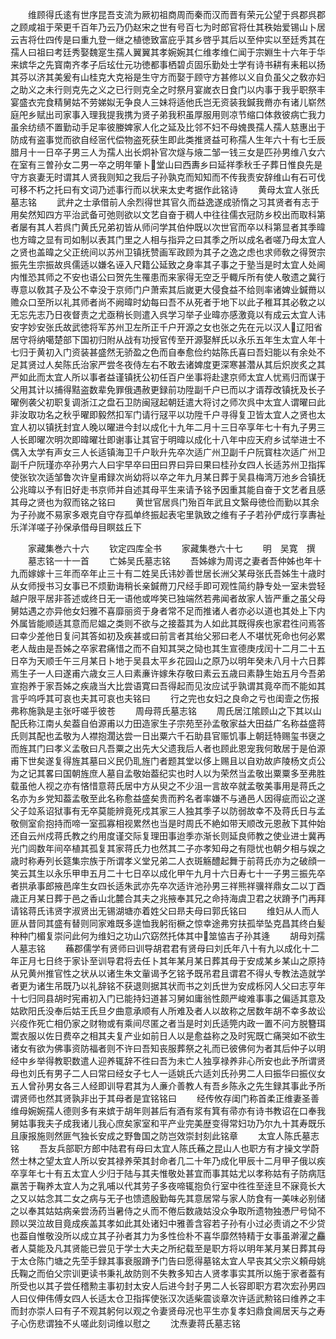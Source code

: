 <!-- { "loadSidebar": true } -->
　　维顾得氏逺有世序昆吾支流为厥初祖商周而秦而汉而晋有荣元公望于呉郡呉郡之顾咸祖于荣更千百年乃云乃仍赵宋之世有号百七为时郎官将仕其秩始爱锡山卜居云吉将仕四传是曰重九登一继之植徳致富庇乎其乡啓乎其后以至仲实以至廷秀其在孺人曰祖曰考廷秀娶魏寔生孺人翼翼其孝婉婉其仁维孝维仁闻于宗婣生十六年于华来嫔华之先寳南齐孝子后玹仕元功徳都事栖碧贞固乐勤处士学有诗书耕有耒耜以扬其芬以济其美爰有山桂克大克裕是生守方而娶于顾守方甚修以义自负虽父之敎亦妇之助义之未行则克先之义之已行则克全之时祭月宴嵗衣日食门以内事于我乎职祭丰宴盛衣完食精舅姑不劳娣姒无争良人三妹将适他氏岂无资装我鍼我黹亦有诸儿崭然庭戺乡赋出司家事入理我提我携为贤子弟我积虽厚服用则凉节缩口体救彼病亡我力虽余纺绩不置勤动手足率彼媵婢家人化之延及比邻不妇不母媿畏孺人孺人慈惠出于防成有盗事觉而欲自经宻代偿物盗死获生即此类推贤益可称孺人生年六十有七壬辰腊月十一日卒子男三人为孺人出长炯补官次燧与焲二邹一钱三女是匹孙男维八女六在室有三曽孙女二男一卒之明年肇卜堂山曰西夀乡曰延祥季秋壬子葬日惟良先是守方哀妻无时谓其人贤我则知之我后子孙孰克而知知而不传我责安辞维山有石可伐可移不朽之托曰有文词乃述事行而以状来太史考据作此铭诗
　　黄母太宜人张氏墓志铭
　　武弁之士承借前人余烈得世其官久而益逸遂成骄惰之习其贤者有志于用矣然知四方平治武备可弛则欲以文艺自奋于稠人中往往儒衣冠防乡校出而取科第者屡有其人若呉门黄氏兄弟初皆从师问学其伯仲既以次世官而卒以科第显者其季暐也方暐之显有司如制以表其门里之人相与指异之曰其季之所以成名者嗟乃母太宜人之贤也盖暐之父正统间以苏州卫镇抚赞画军政顾为其子之逸之虑也求师敎之得贺宗振先生宗振故呉儒适以嫌名诬入尺籍公延致之身率其子事之于塾当是时太宜人处阃内惟恐其师之不安也语公曰贺先生罹患而来家得无空乏乎輙斥所有使人敬遗之冀行専意以敎其子及公不幸没于京师门户萧索其后嵗更大侵食益不给则率诸婢业鍼黹以赡众口至所以礼其师者尚不阙暐时幼每曰吾不从死者于地下以此子稚耳其必敎之以无忘先志乃日夜督责之尤亟稍长则遣入呉学习举子业暐亦感激竟以有成云太宜人讳安字妙安张氏故武徳将军苏州卫左所正千户开源之女也张之先在元以汉人辽阳省居守将纳噶楚部下国初归附从战有功授官传至开源娶觧氏以永乐五年生太宜人年十七归于黄初入门资装甚盛然无骄盈之色而自奉愈俭约姑陈氏喜曰吾妇能以有余处不足其贤过人矣陈氏治家严尝冬夜侍左右不敢去诸婢度更深寒甚濳从其后炽炭炙之其严如此而太宜人所以事者益谨镇抚公初任百户坐事将赴逮京师太宜人忧焉归而谋于父用其计以捕得黠盗数辈免罪俄遇赦更録前功陞副千户已而以才谞荐改镇抚及长子曜例袭父初职复调浙江之盘石卫防闽冦起朝廷遣大将讨之师次呉中太宜人谓曜曰此非汝取功名之秋乎曜即毅然扣军门请行冦平以功陞千户寻得复卫皆太宜人之贤也太宜人初以镇抚封宜人晚以曜进今封以成化十九年二月十三日卒享年七十有九子男三人长即曜次明次即暐曜壮即谢事让其官于明暐以成化十八年中应天府乡试举进士不偶入太学有声女三人长适镇海卫千户耿升先卒次适广州卫副千户阮寳柱次适广州卫副千户阮瑾亦卒孙男六人曰宇早卒曰田曰界曰异曰果曰桂孙女四人长适苏州卫指挥使张钦次适邹鲁次许皇甫録次尚幼将以卒之年九月某日葬于吴县梅湾万池乡合镇抚公兆暐以予有旧好走书京师并自述其母平生来请予铭予因重其能自奋于文艺者且感其母之贤也为叙而铭之铭曰
　　黄世官居呉门殆百年武且文繄母徳俭而勤以其余为子孙嵗不易家多艰克自守存孤单终振起表宅里孰致之维有子子若孙俨成行享夀祉乐洋洋嗟子孙保承借母目瞑兹丘下




　　家藏集巻六十六
　　钦定四库全书
　　家藏集巻六十七
　　明　吴寛　撰
　　墓志铭一十一首
　　亡姊吴氏墓志铭
　　吾姊嫁为周谔之妻者吾仲姊也年十九而嫁嫁十三年而卒年止三十有二姓吴氏讳妙善世居长洲父某母张氏吾姊生十歳时从女师授书习女事已不烦勤诲稍长亲鍼黹刀尺经手即可观性简约静专处一室未尝轻越户限平居非荅述或终日无一语他或哗笑已独端然若弗闻者故家人皆严重之虽父母舅姑遇之亦异他女妇雅不喜靡丽资于身者常不足而推诸人者亦必以道也其处上下内外属皆能顺适其意而尼媪之类则不欲与之接葢其为人如此其既得疾也家君徃问焉答曰幸少差他日复问其答如初及疾甚或曰前言者其绐父邪曰老人不堪忧死命也何必累老人哉由是吾姊之卒家君痛惜之而不自知其哭之恸也其生宣德庚戌闰十二月二十五日卒为天顺壬午三月某日卜地于吴县太平乡花园山之原乃以明年癸未八月十六日葬焉生子一人曰遂甫六歳女三人曰素亷许嫁朱存敬曰素云五歳曰素静生始五月今吾弟宣抱养于家吾姊之疾歳当大比尝语寛曰吾得起而见汝应试乎孰谓其竟卒而不能如其言乎呜呼其可哀也夫其可哀也夫铭曰
　　行之完也女妇之良命之亏也闺壸之伤报弗称施孰是主张吁嗟乎彼苍
　　周母蒋氏墓志铭
　　周氏居江隂顾山之下其以山配氏称江南乆矣葢自伯源甫以力田造家生子宗苑至孙孟敬家益大田益广名称益盛蒋氏则其配也孟敬为人襟抱濶达尝一日出粟六千石助县官赈饥事上朝廷特赐玺书襃之而旌其门曰孝义孟敬曰凡吾粟之出先大父遗我后人者也顾此恩宠我何敢居于是伯源甫下世矣遂复得旌其墓曰义民仍耴旌门者题其堂以侈上赐且以自劝故庐陵杨文贞公为之记其畧曰国朝旌庶人墓自孟敬始葢纪实也时人以为荣然当孟敬出粟粟多至弗胜载虽他人视之亦有悋惜意蒋氏居中方从臾之不少沮一言故卒就孟敬美事用是蒋氏之名亦为乡党知葢孟敬至此名称愈益盛矣贵而矜名者率嫌不与通邑人因得疵而讼之遂父子竝系诏狱事有无卒莫能辨竟死戍其家三人独其季子以防弱故幸不及蒋氏日与孟敬侧室俞抱持而啼一室孤寡相视累然也当是时周氏不絶如带天顺改元恩赦下其仲始还自云州戍蒋氏教之约用度谨交际复理田事迨季亦渐长则延良师教之使业进士冀再光门闾数年间卒植其孤复其家蒋氏力也然其二子亦孝知母之有隠忧也朝夕相与娱之歳时称寿列长筵集宗族于所谓孝义堂兄弟二人衣斑觞醴起舞于前蒋氏亦为之破顔一笑云其生以永乐甲申五月二十七日卒以成化甲午九月十六日寿七十一子男三振先卒者拱承事郎掖邑庠生女四长适朱武亦先卒次适许池孙男三祥熊祥骥祥鼎女二以丁酉歳正月某日葬于邑之香山北麓合其夫之兆掖奉其兄之命持海虞卫君之状蹐予门再拜请铭蒋氏讳贤字淑贤出无锡湖塘亦着姓父曰昻夫母曰郭氏铭曰
　　维妇从人而人匪从昔同其盛有替则同家难既多遑恤我躬衔橛之惊幸途弗穷扶孤举坠克昌其终白髪种种门楣复崇问此何为维妇之功山穴窈然托体其中筮恊吉子孙其逄
　　胡母刘孺人墓志铭
　　蘓郡儒学有贤师曰训导胡君君有贤母曰刘氏年八十有九以成化十二年正月七日终于家讣至训导君将去任卜其年某月某日葬其母于安成某乡某山之原持从兄黄州推官性之状从以诸生朱文軰谒予乞铭予既吊君且谓君不得乆专教法造就学者更为诸生吊既乃以礼辞铭不获退则据其状而书之刘氏世为安成栎冈人父曰志亨年十七归同县胡时宪甫初入门已能持妇道甚习舅如庸翁性颇严峻难事事之偏适其意及姑欧阳氏没奉后姑王氏旦夕曲意承顺有人所难及者人以故称之居数年胡不幸多故讼兴疫作死亡相仍家之财物或有乘间尽匿之者当是时刘氏适筦内政一置不问方脱簪珥鬻衣服以佐日费卒之相其夫复产业如前日人以是愈益称之及时宪既亡痛哭如不欲生诸女有欲为佛事资防福者则不许曰吾知丧服葬祭之礼而已彼佛何为者其后仲子以明经中乡举得教职数遣人迎养辄辞不徃曰吾为未亡人独享禄养非心所安也此予所谓贤母也刘氏有男子二人曰常曰经女子七人一适姚氏六适刘氏孙男二人曰振华曰振仪女五人曾孙男女各三人经即训导君其为人亷介善教人有吾乡陈永之先生録其事此予所谓贤师也然其贤孰非出于其母者是宜铭铭曰
　　经传攸存闺门称首柔正维妻圣善维母婉婉孺人德则多有来嫔于胡年则甚后有酒有浆有箕有帚亦有诗书教诏在口奉我舅姑事我夫子成我诸儿我心庶矣家室和平产业完美歴变得常妇功乃尔九十其寿既乐且康报施则然匪气独长安成之野鲁国之防岂效崇封刻此铭章
　　太宜人陈氏墓志铭
　　吾友兵部职方郎中陆君有母曰太宜人陈氏蘓之昆山人也职方有才操文学蔚然士林之望太宜人所以安其禄养荣其封命者几二十年乃成化甲辰十二月甲子俄以疾卒享年七十有五太宜人少归于陆与其夫惟敬处甚宜而事其姑尤以孝称姑有子防病尫羸苦于鞠养太宜人为之乳哺以代其劳子多夜啼辄抱负行室中徃徃至逹旦不寐竟长大之又以姑念其二女之病与无子也馈遗殷勤每先其意居常与家人防食有一美味必别储之以奉其姑姑病亲尝汤药当暑侍之乆而不倦后数歳姑没众争取所遗物独慿尸号恸不顾以哭泣故目竟成疾盖其孝如此其处诸妇中雅善含容若子孙有小过必责诮之不少贷也葢自惟敬没所以成立其子孙者其力为多性俭朴不喜华靡然特精于女事虽澣濯之麤者人莫能及凡其贤能已尝见于学士大夫之所纪载至是职方将以明年某月某日葬其母于太仓陈门塘之先茔手録其事衰服蹐予门告曰愿得墓铭太宜人早丧其父宗义頼母姚氏鞠之而伯父宗训更读书秉礼故防则不失教多知古人贤孝事实其所以施于家者葢有所受也以其子尝任稽勲主事初封太安人后进今封子男二人长容即职方君次宏孙男四人曰仪伸伟傅女四人长适太仓卫指挥使张汉次适柴震谈章次许适武勲铭曰维养之丰而封亦崇人曰有子不观其躬何以观之令妻贤母况也平生亦复孝妇鼎食阃居天与之寿子心伤悲谓独不乆嗟此刻词维以慰之
　　沈焘妻蒋氏墓志铭
